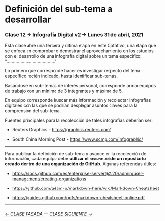 # Definición del sub-tema a desarrollar

###  Clase 12 → Infografía Digital v2 → Lunes 31 de abril, 2021

Esta clase abre una tercera y última etapa en este Optativo, una etapa que se enfoca en comprobar o demostrar el aprovechamiento en los estudios con el desarrollo de una infografía digital sobre un tema específico: "…………………………………"

Lo primero que corresponde hacer es investigar respecto del tema específico recién indicado, hasta identificar sub-temas.

Basándose en sub-temas de interés personal, corresponde armar equipos de trabajo con un mínimo de 3 integrantes y máximo de 5.

En equipo corresponde buscar más información y recolectar infografías digitales con las que se podrían desplegar asuntos claves para la comprensión del sub-tema.

Fuentes principales para la recolección de tales infografías deberían ser:

- Reuters Graphics - https://graphics.reuters.com/

- South China Morning Post - https://www.scmp.com/infographic/

- - - - - - - - 

Para publicar la definición de sub-tema y avance en la recolección de información, cada equipo debe **utilizar el `README.md` de un repositorio creado dentro de una organización de GitHub**. Algunas referencias útiles:

- https://docs.github.com/es/enterprise-server@2.20/admin/user-management/creating-organizations

- https://github.com/adam-p/markdown-here/wiki/Markdown-Cheatsheet

- https://guides.github.com/pdfs/markdown-cheatsheet-online.pdf

- - - - - - - - - - - - -

###### [← CLASE PASADA](https://github.com/profesorfaco/dno075-2021/tree/main/clase-11) — [CLASE SIGUIENTE →](https://github.com/profesorfaco/dno075-2021/tree/main/clase-13) 

